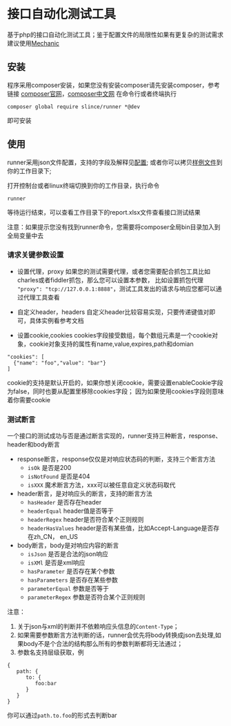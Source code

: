 # 接口自动化测试工具

基于php的接口自动化测试工具；鉴于配置文件的局限性如果有更复杂的测试需求建议使用[Mechanic](https://github.com/slince/mechanic)

## 安装
程序采用composer安装，如果您没有安装composer请先安装composer，参考链接
[composer官网](https://getcomposer.org)，[composer中文网](http://www.phpcomposer.com/)
在命令行或者终端执行
```
composer global require slince/runner *@dev
```
即可安装

## 使用

runner采用json文件配置，支持的字段及解释见[配置](./docs/zh_CN/configuration.md);
或者你可以拷贝[样例文件](./runner.json)到你的工作目录下;

打开控制台或者linux终端切换到你的工作目录，执行命令
```
runner
```
等待运行结束，可以查看工作目录下的report.xlsx文件查看接口测试结果

注意：如果提示您没有找到runner命令，您需要将composer全局bin目录加入到全局变量中去

### 请求关键参数设置

- 设置代理，proxy
如果您的测试需要代理，或者您需要配合抓包工具比如charles或者fiddler抓包，那么您可以设置本参数，
比如设置抓包代理 `"proxy": "tcp://127.0.0.1:8888"`，测试工具发出的请求与响应您都可以通过代理工具查看

- 自定义header，headers
自定义header比较容易实现，只要传递键值对即可，具体实例看参考文档

- 设置cookie,cookies
cookies字段接受数组，每个数组元素是一个cookie对象，cookie对象支持的属性有name,value,expires,path和domian

```
"cookies": [
  {"name": "foo","value": "bar"}
]
```
cookie的支持是默认开启的，如果你想关闭cookie，需要设置enableCookie字段为false，同时也要从配置里移除cookies字段；
因为如果使用cookies字段则意味着你需要cookie

### 测试断言

一个接口的测试成功与否是通过断言实现的，runner支持三种断言，response、header和body断言

- response断言，response仅仅是对响应状态码的判断，支持三个断言方法
    * `isOk` 是否是200
    * `isNotFound` 是否是404
    * `isXXX` 魔术断言方法，xxx可以被任意自定义状态码取代
- header断言，是对响应头的断言，支持的断言方法
    * `hasHeader` 是否存在header
    * `headerEqual` header值是否等于
    * `headerRegex` header是否符合某个正则规则
    * `headerHasValues` header是否有某些值，比如Accept-Language是否存在zh_CN， en_US
- body断言，body是对响应内容的断言
    * `isJson` 是否是合法的json响应
    * `isXMl` 是否是xml响应
    * `hasParameter` 是否存在某个参数
    * `hasParameters` 是否存在某些参数
    * `parameterEqual` 参数是否等于
    * `parameterRegex` 参数是否符合某个正则规则
    
注意：
1. 关于json与xml的判断并不依赖响应头信息的`Content-Type`；
2. 如果需要参数断言方法判断的话，runner会优先将body转换成json去处理,如果body不是个合法的结构那么所有的参数判断都将无法通过；
3. 参数名支持层级获取，例
```
{
   path: {
      to: {
         foo:bar
      }
   }
}
```
你可以通过`path.to.foo`的形式去判断bar